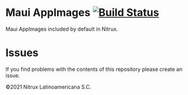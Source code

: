 # Maui AppImages [![Build Status](https://travis-ci.org/Nitrux/maui-appimages.svg?branch=master)](https://travis-ci.org/Nitrux/maui-appimages)

Maui AppImages included by default in Nitrux.

# Issues
If you find problems with the contents of this repository please create an issue.

©2021 Nitrux Latinoamericana S.C.
